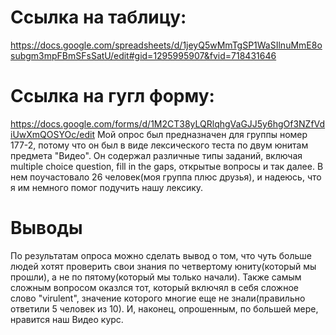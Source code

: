 # Ссылка на таблицу:
https://docs.google.com/spreadsheets/d/1jeyQ5wMmTgSP1WaSIlnuMmE8osubgm3mpFBmSFsSatU/edit#gid=1295995907&fvid=718431646 
# Ссылка на гугл форму:
https://docs.google.com/forms/d/1M2CT38yLQRlqhgVaGJJ5y6hgOf3NZfVdiUwXmQOSYOc/edit 
Мой опрос был предназначен для группы номер 177-2, потому что он был в виде лексического теста по двум юнитам предмета "Видео". Он содержал различные типы заданий, включая multiple choice question, fill in the gaps, открытые вопросы и так далее. В нем поучастовало 26 человек(моя группа плюс друзья), и надеюсь, что я им немного помог подучить нашу лексику.
# Выводы
По результатам опроса можно сделать вывод о том, что чуть больше людей хотят проверить свои знания по четвертому юниту(который мы прошли), а не по пятому(который мы только начали). Также самым сложным вопросом оказлся тот, который включял в себя сложное слово "virulent", значение которого многие еще не знали(правильно ответили 5 человек из 10). И, наконец, опрошенным, по большей мере, нравится наш Видео курс. 
